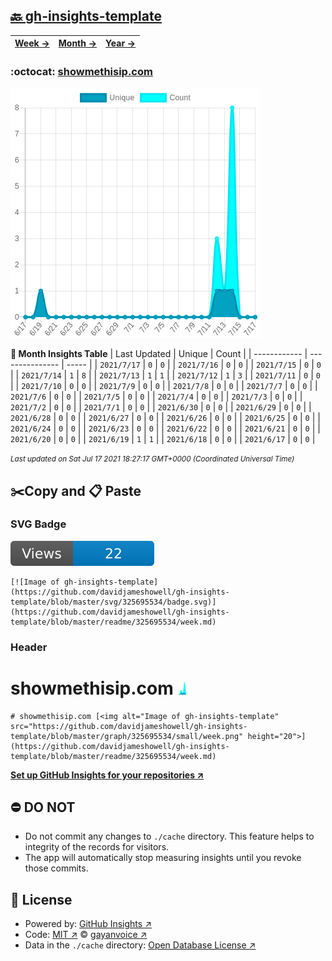 ## [🔙 gh-insights-template](https://github.com/davidjameshowell/gh-insights-template)
| [**Week →**](https://github.com/davidjameshowell/gh-insights-template/blob/master/readme/325695534/week.md) | [**Month →**](https://github.com/davidjameshowell/gh-insights-template/blob/master/readme/325695534/month.md) | [**Year →**](https://github.com/davidjameshowell/gh-insights-template/blob/master/readme/325695534/year.md) |
 | ------------ | --------------- | ----- |

### :octocat: [showmethisip.com](https://github.com/davidjameshowell/showmethisip.com)
![Image of gh-insights-template](https://github.com/davidjameshowell/gh-insights-template/blob/master/graph/325695534/large/month.png)

**:calendar: Month Insights Table**
| Last Updated | Unique | Count |
 | ------------ | --------------- | ----- |
 | `2021/7/17` |  `0` | `0` |
 | `2021/7/16` |  `0` | `0` |
 | `2021/7/15` |  `0` | `0` |
 | `2021/7/14` |  `1` | `8` |
 | `2021/7/13` |  `1` | `1` |
 | `2021/7/12` |  `1` | `3` |
 | `2021/7/11` |  `0` | `0` |
 | `2021/7/10` |  `0` | `0` |
 | `2021/7/9` |  `0` | `0` |
 | `2021/7/8` |  `0` | `0` |
 | `2021/7/7` |  `0` | `0` |
 | `2021/7/6` |  `0` | `0` |
 | `2021/7/5` |  `0` | `0` |
 | `2021/7/4` |  `0` | `0` |
 | `2021/7/3` |  `0` | `0` |
 | `2021/7/2` |  `0` | `0` |
 | `2021/7/1` |  `0` | `0` |
 | `2021/6/30` |  `0` | `0` |
 | `2021/6/29` |  `0` | `0` |
 | `2021/6/28` |  `0` | `0` |
 | `2021/6/27` |  `0` | `0` |
 | `2021/6/26` |  `0` | `0` |
 | `2021/6/25` |  `0` | `0` |
 | `2021/6/24` |  `0` | `0` |
 | `2021/6/23` |  `0` | `0` |
 | `2021/6/22` |  `0` | `0` |
 | `2021/6/21` |  `0` | `0` |
 | `2021/6/20` |  `0` | `0` |
 | `2021/6/19` |  `1` | `1` |
 | `2021/6/18` |  `0` | `0` |
 | `2021/6/17` |  `0` | `0` |

<small><i>Last updated on Sat Jul 17 2021 18:27:17 GMT+0000 (Coordinated Universal Time)</i></small>

## ✂️Copy and 📋 Paste
### SVG Badge
[![Image of gh-insights-template](https://github.com/davidjameshowell/gh-insights-template/blob/master/svg/325695534/badge.svg)](https://github.com/davidjameshowell/gh-insights-template/blob/master/readme/325695534/week.md)
```readme
[![Image of gh-insights-template](https://github.com/davidjameshowell/gh-insights-template/blob/master/svg/325695534/badge.svg)](https://github.com/davidjameshowell/gh-insights-template/blob/master/readme/325695534/week.md)
```
### Header
# showmethisip.com [<img alt="Image of gh-insights-template" src="https://github.com/davidjameshowell/gh-insights-template/blob/master/graph/325695534/small/week.png" height="20">](https://github.com/davidjameshowell/gh-insights-template/blob/master/readme/325695534/week.md)
```readme
# showmethisip.com [<img alt="Image of gh-insights-template" src="https://github.com/davidjameshowell/gh-insights-template/blob/master/graph/325695534/small/week.png" height="20">](https://github.com/davidjameshowell/gh-insights-template/blob/master/readme/325695534/week.md)
```
[**Set up GitHub Insights for your repositories ↗️**](https://github.com/gayanvoice/github-insights)
## ⛔ DO NOT
- Do not commit any changes to `./cache` directory. This feature helps to integrity of the records for visitors.
- The app will automatically stop measuring insights until you revoke those commits.
## 📄 License
- Powered by: [GitHub Insights ↗️](https://github.com/gayanvoice/github-insights)
- Code: [MIT ↗️](./LICENSE) © [gayanvoice ↗️](https://github.com/gayanvoice)
- Data in the `./cache` directory: [Open Database License ↗️](https://opendatacommons.org/licenses/odbl/1-0/)